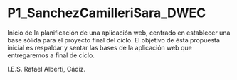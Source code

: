 # P1_SanchezCamilleriSara_DWEC

Inicio de la planificación de una aplicación web, centrado en establecer una base sólida para el proyecto final del ciclo.  El objetivo de ésta propuesta inicial es respaldar y sentar las bases de la aplicación web que entregaremos a final de ciclo.

I.E.S. Rafael Alberti, Cádiz.
